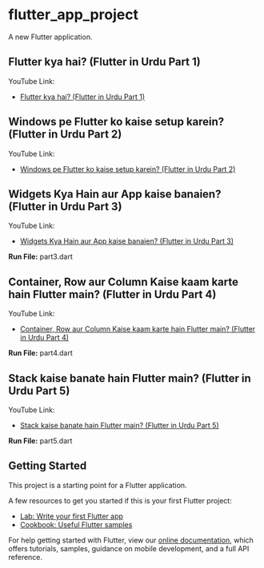 # flutter_app_project

A new Flutter application.

## Flutter kya hai? (Flutter in Urdu Part 1)

YouTube Link:
- [Flutter kya hai? (Flutter in Urdu Part 1)](https://youtu.be/J7pb-778xVA)

## Windows pe Flutter ko kaise setup karein? (Flutter in Urdu Part 2) 

YouTube Link:
- [Windows pe Flutter ko kaise setup karein? (Flutter in Urdu Part 2)](https://youtu.be/PalaiUHixIM)

## Widgets Kya Hain aur App kaise banaien? (Flutter in Urdu Part 3)

YouTube Link:
- [Widgets Kya Hain aur App kaise banaien? (Flutter in Urdu Part 3)](https://youtu.be/OMNs2-nPXEI)

**Run File:** part3.dart

## Container, Row aur Column Kaise kaam karte hain Flutter main? (Flutter in Urdu Part 4)

YouTube Link:
- [Container, Row aur Column Kaise kaam karte hain Flutter main? (Flutter in Urdu Part 4)](https://youtu.be/4071M30x0CE)

**Run File:** part4.dart

## Stack kaise banate hain Flutter main? (Flutter in Urdu Part 5)

YouTube Link:
- [Stack kaise banate hain Flutter main? (Flutter in Urdu Part 5)](https://youtu.be/8oWZx3SIoFI)

**Run File:** part5.dart

## Getting Started

This project is a starting point for a Flutter application.

A few resources to get you started if this is your first Flutter project:

- [Lab: Write your first Flutter app](https://flutter.dev/docs/get-started/codelab)
- [Cookbook: Useful Flutter samples](https://flutter.dev/docs/cookbook)

For help getting started with Flutter, view our
[online documentation](https://flutter.dev/docs), which offers tutorials,
samples, guidance on mobile development, and a full API reference.
